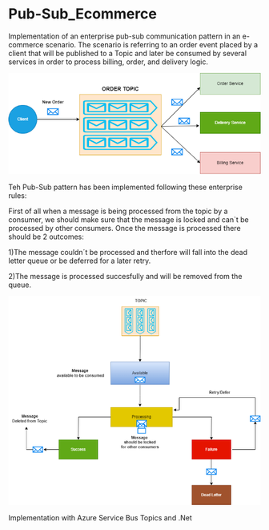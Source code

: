 # Pub-Sub_Ecommerce
Implementation of an enterprise pub-sub communication pattern in an e-commerce scenario.
The scenario is referring to an order event placed by a client that will be published to a Topic
and later be consumed by several services in order to process billing, order, and delivery logic.

![Pub-Sub Communication Pattern](https://github.com/yahiaalioua/Pub-Sub_Ecommerce/blob/main/PubSub.drawio.png)

Teh Pub-Sub pattern has been implemented following these enterprise rules:

First of all when a message is being processed from the topic by a consumer, we should make sure that the message is locked and can`t be processed by other consumers. Once the message is processed there should be 2 outcomes:

1)The message couldn´t be processed and therfore will fall into the dead letter queue or be deferred for a later retry.

2)The message is processed succesfully and will be removed from the queue.

![Processing of a message workflow](https://github.com/yahiaalioua/Pub-Sub_Ecommerce/blob/main/.vs/SubscriptionWorkFlow.drawio.png)

Implementation with Azure Service Bus Topics and .Net
